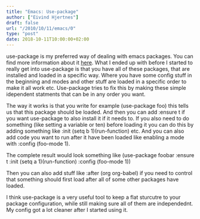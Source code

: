 ```yaml
---
title: "Emacs: Use-package"
author: ["Eivind Hjertnes"]
draft: false
url: "/2010/10/11/emacs/0"
type: "post"
date: 2018-10-11T10:00:00+02:00
---
```


use-package is my preferred way of dealing with emacs packages. You can
find more information about it
[here](https://github.com/jwiegley/use-package). What I ended up with
before I started to really get into use-package is that you have all of
these packages, that are installed and loaded in a specific way. Where
you have some config stuff in the beginning and modes and other stuff
are loaded in a specific order to make it all work etc. Use-package
tries to fix this by making these simple idependent statments that can
be in any order you want.

The way it works is that you write for example (use-package foo) this
tells us that this package should be loaded. And then you can add
:ensure t if you want use-package to also install it if it needs to. If
you also need to do something (like setting a variable or ten) before
loading it you can do this by adding something like :init (setq b
1)(run-function) etc. And you can also add code you want to run after it
have been loaded like enabling a mode with :config (foo-mode 1).

The complete result would look something like (use-package foobar
:ensure t :init (setq a 1)(run-function) :config (foo-mode 1))

Then you can also add stuff like :after (org org-babel) if you need to
control that something should first load after all of some other
packages have loaded.

I think use-package is a very useful tool to keep a flat sturcutre to
your package configuration, while still making sure all of them are
independednt. My config got a lot cleaner after I started using it.
